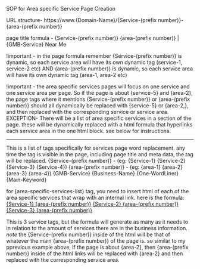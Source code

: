 SOP for Area specific Service Page Creation


URL structure- https://www.{Domain-Name}/{Service-(prefix number)}-{area-(prefix number)}

page title formula - {Service-(prefix number)} {area-(prefix number)} | {GMB-Service} Near Me

!important - in the page formula remember {Service-(prefix number)} is dynamic, so each service area will have its own dynamic tag (service-1, service-2 etc)
AND {area-(prefix number)} is dynamic, so each service area will have its own dynamic tag (area-1, area-2 etc)


!important - the area specific services pages will focus on one service and one service area per page. So if the page is about {service-5} and {area-2}, the page tags where it mentions {Service-(prefix number)} or {area-(prefix number)} should all dynamically be replaced with {service-5} or {area-2,}, and then replaced with the corresponding service or service area. EXCEPTION- There will be a list of area specific services in a section of the page. these will be dynamically replaced with a html formula that hyperlinks each service area in the one html block. see below for instructions.

-----------------

This is a list of tags specifically for services page word replacement. any time the tag is visible in the page, including page title and meta data, the tag will be replaced.
{Service-(prefix number)} - (eg: {Service-1} {Service-2} {Service-3} {Service-4})
{area-(prefix number)} - (eg: {area-1} {area-2} {area-3} {area-4})
{GMB-Service}
{Business-Name}
{One-WordLiner}
{Main-Keyword}



for {area-specific-services-list} tag, you need to insert html of each of the area specific services that wrap with an internal link. here is the formula: 
<a href="https://www.{Domain-Name}/{Service-1}-{area-(prefix number)}">{Service-1} {area-(prefix number)}</a>
<a href="https://www.{Domain-Name}/{Service-2}-{area-(prefix number)}">{Service-2} {area-(prefix number)}</a>
<a href="https://www.{Domain-Name}/{Service-3}-{area-(prefix number)}">{Service-3} {area-(prefix number)}</a>

This is 3 service tags, but the formula will generate as many as it needs to in relation to the amount of services there are in the business information.
*note* the {Service-(prefix number)} inside of the html will be that of whatever the main {area-(prefix number)} of the page is. so similar to my pprevious example above, if the page is about {area-2}, then {area-(prefix number)} inside of the html links will be replaced with {area-2} and then replaced with the corresponding service area.